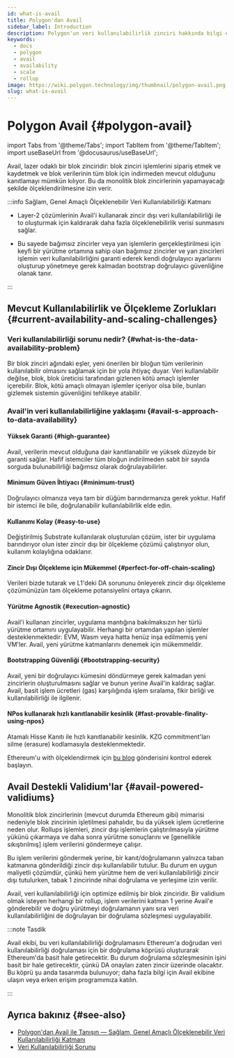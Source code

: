 ```yaml
---
id: what-is-avail
title: Polygon'dan Avail
sidebar_label: Introduction
description: Polygon'un veri kullanılabilirlik zinciri hakkında bilgi edinin
keywords:
  - docs
  - polygon
  - avail
  - availability
  - scale
  - rollup
image: https://wiki.polygon.technology/img/thumbnail/polygon-avail.png
slug: what-is-avail
---
```


# Polygon Avail {#polygon-avail}

import Tabs from '@theme/Tabs';
import TabItem from '@theme/TabItem';
import useBaseUrl from '@docusaurus/useBaseUrl';

Avail, lazer odaklı bir blok zinciridir: blok zinciri işlemlerini sipariş etmek ve kaydetmek ve blok verilerinin tüm blok için indirmeden mevcut olduğunu kanıtlamayı mümkün kılıyor. Bu da monolitik blok zincirlerinin yapamayacağı şekilde ölçeklendirilmesine izin verir.

:::info Sağlam, Genel Amaçlı Ölçeklenebilir Veri Kullanılabilirliği Katmanı

* Layer-2 çözümlerinin Avail'i kullanarak zincir dışı veri kullanılabilirliği ile to oluşturmak için kaldırarak daha fazla ölçeklenebilirlik verisi sunmasını sağlar.

* Bu sayede bağımsız zincirler veya yan işlemlerin gerçekleştirilmesi için keyfi bir yürütme ortamına sahip olan bağımsız zincirler ve yan zincirleri işlemin veri kullanılabilirliğini garanti ederek kendi doğrulayıcı ayarlarını oluşturup yönetmeye gerek kalmadan bootstrap doğrulayıcı güvenliğine olanak tanır.

:::

## Mevcut Kullanılabilirlik ve Ölçekleme Zorlukları {#current-availability-and-scaling-challenges}

### Veri kullanılabilirliği sorunu nedir? {#what-is-the-data-availability-problem}

Bir blok zinciri ağındaki eşler, yeni önerilen bir bloğun tüm verilerinin kullanılabilir olmasını sağlamak için
bir yola ihtiyaç duyar. Veri kullanılabilir değilse, blok, blok üreticisi tarafından gizlenen kötü amaçlı işlemler
içerebilir. Blok, kötü amaçlı olmayan işlemler içeriyor olsa bile,
bunları gizlemek sistemin güvenliğini tehlikeye atabilir.

### Avail'in veri kullanılabilirliğine yaklaşımı {#avail-s-approach-to-data-availability}

#### Yüksek Garanti {#high-guarantee}

Avail, verilerin mevcut olduğuna dair kanıtlanabilir ve yüksek düzeyde bir garanti sağlar. Hafif istemciler tüm bloğun indirilmeden sabit bir sayıda sorguda bulunabilirliği bağımsız olarak doğrulayabilirler.

#### Minimum Güven İhtiyacı {#minimum-trust}

Doğrulayıcı olmanıza veya tam bir düğüm barındırmanıza gerek yoktur. Hafif bir istemci ile bile, doğrulanabilir kullanılabilirlik elde edin.

#### Kullanımı Kolay {#easy-to-use}

Değiştirilmiş Substrate kullanılarak oluşturulan çözüm, ister bir uygulama barındırıyor olun
ister zincir dışı bir ölçekleme çözümü çalıştırıyor olun, kullanım kolaylığına odaklanır.

#### Zincir Dışı Ölçekleme için Mükemmel {#perfect-for-off-chain-scaling}

Verileri bizde tutarak ve L1'deki DA sorununu önleyerek zincir dışı ölçekleme çözümünüzün
tam ölçekleme potansiyelini ortaya çıkarın.

#### Yürütme Agnostik {#execution-agnostic}

Avail'i kullanan zincirler, uygulama mantığına bakılmaksızın her türlü yürütme ortamını uygulayabilir. Herhangi bir ortamdan yapılan işlemler desteklenmektedir: EVM, Wasm veya hatta henüz inşa edilmemiş yeni VM'ler. Avail, yeni yürütme katmanlarını denemek için mükemmeldir.

#### Bootstrapping Güvenliği {#bootstrapping-security}

Avail, yeni bir doğrulayıcı kümesini döndürmeye gerek kalmadan yeni zincirlerin oluşturulmasını sağlar ve bunun yerine Avail'in kaldıraç sağlar. Avail, basit işlem ücretleri (gas) karşılığında işlem sıralama, fikir birliği ve kullanılabilirliği ile ilgilenir.

#### NPos kullanarak hızlı kanıtlanabilir kesinlik {#fast-provable-finality-using-npos}

Atamalı Hisse Kanıtı ile hızlı kanıtlanabilir kesinlik. KZG commitment'ları
silme (erasure) kodlamasıyla desteklenmektedir.

Ethereum'u with ölçeklendirmek için [bu blog](https://blog.polygon.technology/polygon-research-ethereum-scaling-with-rollups-8a2c221bf644/) gönderisini kontrol ederek başlayın.

## Avail Destekli Validium'lar {#avail-powered-validiums}

Monolitik blok zincirlerinin (mevcut durumda Ethereum gibi) mimarisi nedeniyle blok zincirinin işletilmesi pahalıdır, bu da yüksek işlem ücretlerine neden olur. Rollups işlemleri, zincir dışı işlemlerin çalıştırılmasıyla yürütme yükünü çıkarmaya ve daha sonra yürütme sonuçlarını ve [genellikle sıkıştırılmış] işlem verilerini göndermeye çalışır.

Bu işlem verilerini göndermek yerine, bir kanıt/doğrulamanın yalnızca taban katmanına gönderildiği zincir dışı kullanılabilir tutulur. Bu durum en uygun maliyetli çözümdür, çünkü hem yürütme hem de veri kullanılabilirliği zincir dışı tutulurken, tabak 1 zincirinde nihai doğrulama ve yerleşime izin verilir.

Avail, veri kullanılabilirliği için optimize edilmiş bir blok zinciridir. Bir validium olmak isteyen herhangi bir rollup, işlem verilerini katman 1 yerine Avail'e gönderebilir ve doğru yürütmeyi doğrulamanın yanı sıra veri kullanılabilirliğini de doğrulayan bir doğrulama sözleşmesi uygulayabilir.

:::note Tasdik

Avail ekibi, bu veri kullanılabilirliği doğrulamasını Ethereum'a doğrudan veri kullanılabilirliği doğrulaması için bir doğrulama köprüsü oluşturarak Ethereum'da basit hale getirecektir. Bu durum doğrulama sözleşmesinin işini basit bir hale getirecektir, çünkü DA onayları zaten zincir üzerinde olacaktır. Bu köprü şu anda tasarımda bulunuyor; daha fazla bilgi için Avail ekibine ulaşın veya erken erişim programımıza katılın.

:::

## Ayrıca bakınız {#see-also}

* [Polygon'dan Avail ile Tanışın — Sağlam, Genel Amaçlı Ölçeklenebilir Veri Kullanılabilirliği Katmanı](https://polygontech.medium.com/introducing-avail-by-polygon-a-robust-general-purpose-scalable-data-availability-layer-98bc9814c048)
* [Veri Kullanılabilirliği Sorunu](https://blog.polygon.technology/the-data-availability-problem-6b74b619ffcc/)
